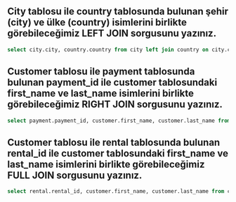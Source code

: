 ## City tablosu ile country tablosunda bulunan şehir (city) ve ülke (country) isimlerini birlikte görebileceğimiz LEFT JOIN sorgusunu yazınız.
```sql
select city.city, country.country from city left join country on city.country_id = country.country_id;
```

## Customer tablosu ile payment tablosunda bulunan payment_id ile customer tablosundaki first_name ve last_name isimlerini birlikte görebileceğimiz RIGHT JOIN sorgusunu yazınız.
```sql
select payment.payment_id, customer.first_name, customer.last_name from customer right join payment on payment.customer_id = customer.customer_id;
```

## Customer tablosu ile rental tablosunda bulunan rental_id ile customer tablosundaki first_name ve last_name isimlerini birlikte görebileceğimiz FULL JOIN sorgusunu yazınız.
```sql
select rental.rental_id, customer.first_name, customer.last_name from customer full join rental on customer.customer_id = rental.customer_id;
```
